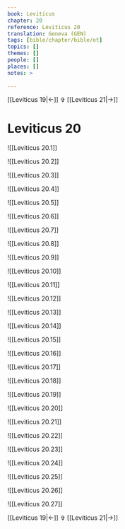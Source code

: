 ```yaml
---
book: Leviticus
chapter: 20
reference: Leviticus 20
translation: Geneva (GEN)
tags: [bible/chapter/bible/ot]
topics: []
themes: []
people: []
places: []
notes: >
  
---
```


[[Leviticus 19|<-]] ✞ [[Leviticus 21|->]]

# Leviticus 20

![[Leviticus 20.1]]

![[Leviticus 20.2]]

![[Leviticus 20.3]]

![[Leviticus 20.4]]

![[Leviticus 20.5]]

![[Leviticus 20.6]]

![[Leviticus 20.7]]

![[Leviticus 20.8]]

![[Leviticus 20.9]]

![[Leviticus 20.10]]

![[Leviticus 20.11]]

![[Leviticus 20.12]]

![[Leviticus 20.13]]

![[Leviticus 20.14]]

![[Leviticus 20.15]]

![[Leviticus 20.16]]

![[Leviticus 20.17]]

![[Leviticus 20.18]]

![[Leviticus 20.19]]

![[Leviticus 20.20]]

![[Leviticus 20.21]]

![[Leviticus 20.22]]

![[Leviticus 20.23]]

![[Leviticus 20.24]]

![[Leviticus 20.25]]

![[Leviticus 20.26]]

![[Leviticus 20.27]]

[[Leviticus 19|<-]] ✞ [[Leviticus 21|->]]
